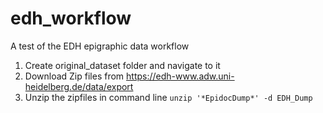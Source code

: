 # edh_workflow
A test of the EDH epigraphic data workflow


1. Create original_dataset folder and navigate to it
2. Download Zip files from https://edh-www.adw.uni-heidelberg.de/data/export
3. Unzip the zipfiles in command line ```unzip '*EpidocDump*' -d EDH_Dump```

